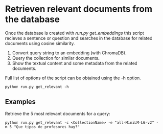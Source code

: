# Retrieven relevant documents from the database

Once the database is created with *run.py get_embeddings* this script recieves a sentence or question and searches in the database for related documents using cosine similarity.

1. Convert query string to an embedding (with ChromaDB).
2. Query the collection for similar documents.
3. Show the textual content and some metadata from the related documents.

Full list of options of the script can be obtained using the -h option.

    python run.py get_relevant -h

## Examples

Retrieve the 5 most relevant documents for a query:

    python run.py get_relevant -c <CollectionName> -e "all-MiniLM-L6-v2" -n 5 "Que tipos de profesores hay?"

